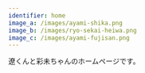 ```yaml
---
identifier: home
image_a: /images/ayami-shika.png
image_b: /images/ryo-sekai-heiwa.png
image_c: /images/ayami-fujisan.png
---
```

遼くんと彩未ちゃんのホームページです。